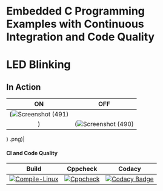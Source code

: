 # Embedded C Programming Examples with Continuous Integration and Code Quality

# LED Blinking 

## In Action

|ON|OFF|
|:--:|:--:|
|(![Screenshot (491)](https://user-images.githubusercontent.com/82274701/116524130-a6de3880-a8f4-11eb-966f-2d5806cd7226.png)
)|(![Screenshot (490)](https://user-images.githubusercontent.com/82274701/116524226-c4130700-a8f4-11eb-8bcf-70e9be9e63ed.png)
)
.png)|

#### CI and Code Quality

|Build|Cppcheck|Codacy|
|:--:|:--:|:--:|
|[![Compile-Linux](https://github.com/Bharathgopal/Emb-C/actions/workflows/Compile.yml/badge.svg)](https://github.com/Bharathgopal/Emb-C/actions/workflows/Compile.yml)|[![Cppcheck](https://github.com/Bharathgopal/Emb-C/actions/workflows/CodeQulaity.yml/badge.svg)](https://github.com/Bharathgopal/Emb-C/actions/workflows/CodeQulaity.yml)|[![Codacy Badge](https://app.codacy.com/project/badge/Grade/643b7ca2b2dc4daba1e700c216bb87d9)](https://www.codacy.com/gh/Bharathgopal/Emb-C/dashboard?utm_source=github.com&amp;utm_medium=referral&amp;utm_content=Bharathgopal/Emb-C&amp;utm_campaign=Badge_Grade)|


